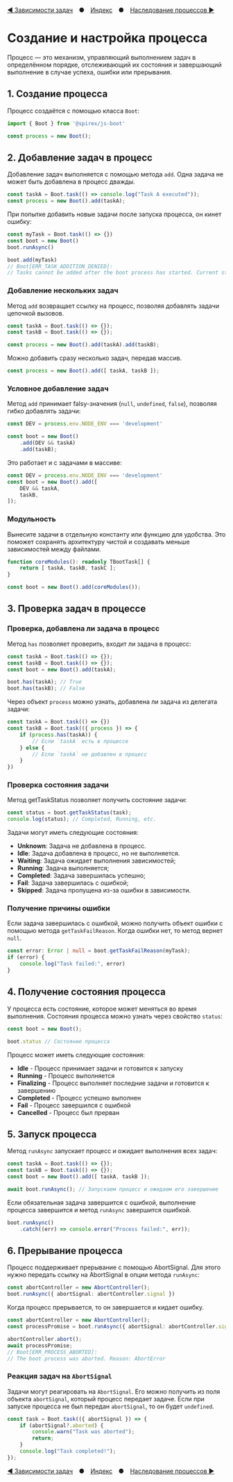 [◀ Зависимости задач](./03-TASKS_DEPS.md) ● [Индекс](./README.md) ● [Наследование процессов ▶](./05-INHERITANCE.md)

# Создание и настройка процесса
Процесс — это механизм, управляющий выполнением задач в определённом порядке,
отслеживающий их состояния и завершающий выполнение в случае успеха, ошибки или прерывания.

## 1. Создание процесса
Процесс создаётся с помощью класса `Boot`:
```ts
import { Boot } from '@spirex/js-boot'

const process = new Boot();
```

## 2. Добавление задач в процесс
Добавление задач выполняется с помощью метода `add`. Одна задача не может быть добавлена в процесс дважды.
```ts
const taskA = Boot.task(() => console.log("Task A executed"));
const process = new Boot().add(taskA);
```

При попытке добавить новые задачи после запуска процесса, он кинет ошибку:
```ts
const myTask = Boot.task(() => {})
const boot = new Boot()
boot.runAsync()

boot.add(myTask)
// Boot[ERR_TASK_ADDITION_DENIED]:
// Tasks cannot be added after the boot process has started. Current status: Running.
```

### Добавление нескольких задач
Метод `add` возвращает ссылку на процесс, позволяя добавлять задачи цепочкой вызовов.
```ts
const taskA = Boot.task(() => {});
const taskB = Boot.task(() => {});

const process = new Boot().add(taskA).add(taskB);
```

Можно добавить сразу несколько задач, передав массив.
```ts
const process = new Boot().add([ taskA, taskB ]);
```

### Условное добавление задач
Метод `add` принимает falsy-значения (`null`, `undefined`, `false`), позволяя гибко добавлять задачи:
```ts
const DEV = process.env.NODE_ENV === 'development'

const boot = new Boot()
    .add(DEV && taskA)
    .add(taskB);
```

Это работает и с задачами в массиве:
```ts
const DEV = process.env.NODE_ENV === 'development'
const boot = new Boot().add([
    DEV && taskA,
    taskB,
]);
```

### Модульность
Вынесите задачи в отдельную константу или функцию для удобства.
Это поможет сохранять архитектуру чистой и создавать меньше зависимостей между файлами.

```ts
function coreModules(): readonly TBootTask[] {
    return [ taskA, taskB, taskC ];
}

const boot = new Boot().add(coreModules());
```
## 3. Проверка задач в процессе
### Проверка, добавлена ли задача в процесс
Метод `has` позволяет проверить, входит ли задача в процесс:
```ts
const taskA = Boot.task(() => {});
const taskB = Boot.task(() => {});
const boot = new Boot().add(taskA);

boot.has(taskA); // True
boot.has(taskB); // False
```

Через объект `process` можно узнать, добавлена ли задача из делегата задачи:
```ts
const taskA = Boot.task(() => {})
const taskB = Boot.task(({ process }) => {
    if (process.has(taskA)) {
        // Если `taskA` есть в процессе
    } else {
        // Если `taskA` не добавлен в процесс
    }
})
```

### Проверка состояния задачи
Метод getTaskStatus позволяет получить состояние задачи:
```ts
const status = boot.getTaskStatus(task);
console.log(status); // Completed, Running, etc.
```

Задачи могут иметь следующие состояния:
- **Unknown**: Задача не добавлена в процесс.
- **Idle**: Задача добавлена в процесс, но не выполняется.
- **Waiting**: Задача ожидает выполнения зависимостей;
- **Running**: Задача выполняется;
- **Completed**: Задача завершилась успешно;
- **Fail**: Задача завершилась с ошибкой;
- **Skipped**: Задача пропущена из-за ошибки в зависимости.

### Получение причины ошибки
Если задача завершилась с ошибкой, можно получить объект ошибки с помощью метода `getTaskFailReason`.
Когда ошибки нет, то метод вернет `null`.
```ts
const error: Error | null = boot.getTaskFailReason(myTask);
if (error) {
    console.log("Task failed:", error)
}
```

## 4. Получение состояния процесса

У процесса есть состояние, которое может меняться во время выполнения.
Состояния процесса можно узнать через свойство `status`:
```ts
const boot = new Boot();

boot.status // Состояние процесса
```
Процесс может иметь следующие состояния:
- **Idle** - Процесс принимает задачи и готовится к запуску
- **Running** - Процесс выполняется
- **Finalizing** - Процесс выполняет последние задачи и готовится к завершению
- **Completed** - Процесс успешно выполнен
- **Fail** - Процесс завершился с ошибкой
- **Cancelled** - Процесс был прерван

## 5. Запуск процесса
Метод `runAsync` запускает процесс и ожидает выполнения всех задач:
```ts
const taskA = Boot.task(() => {});
const taskB = Boot.task(() => {});
const boot = new Boot().add([ taskA, taskB ]);

await boot.runAsync(); // Запускаем процесс и ожидаем его завершение
```

Если обязательная задача завершится с ошибкой, выполнение процесса завершится и метод `runAsync` завершится ошибкой.
```ts
boot.runAsync()
    .catch((err) => console.error("Process failed:", err));
```

## 6. Прерывание процесса
Процесс поддерживает прерывание с помощью AbortSignal.
Для этого нужно передать ссылку на AbortSignal в опции метода `runAsync`:
```ts
const abortController = new AbortController();
boot.runAsync({ abortSignal: abortController.signal })
```

Когда процесс прерывается, то он завершается и кидает ошибку.
```ts
const abortController = new AbortController();
const processPromise = boot.runAsync({ abortSignal: abortController.signal });

abortController.abort();
await processPromise;
// Boot[ERR_PROCESS_ABORTED]:
// The boot process was aborted. Reason: AbortError
```

### Реакция задач на `AbortSignal`
Задачи могут реагировать на `AbortSignal`. Его можно получить из поля объекта `abortSignal`, который процесс передает задаче.
Если при запуске процесса не был передан `abortSignal`, то он будет `undefined`.

```ts
const task = Boot.task(({ abortSignal }) => {
    if (abortSignal?.aborted) {
        console.warn("Task was aborted");
        return;
    }
    console.log("Task completed!");
});
```

[◀ Зависимости задач](./03-TASKS_DEPS.md) ● [Индекс](./README.md) ● [Наследование процессов ▶](./05-INHERITANCE.md)
